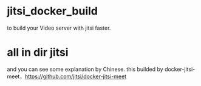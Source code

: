 # jitsi_docker_build
to build your Video server with jitsi faster.
# all in dir jitsi
and you can see some explanation by Chinese.
this builded by docker-jitsi-meet，https://github.com/jitsi/docker-jitsi-meet
